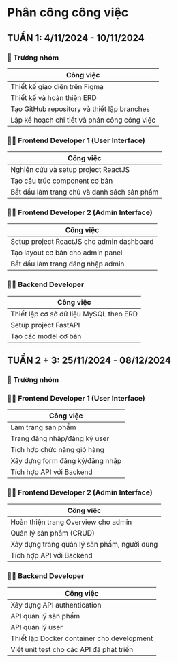 # Phân công công việc

## TUẦN 1: 4/11/2024 - 10/11/2024

### 👑 Trưởng nhóm
| Công việc |
|-----------|
| Thiết kế giao diện trên Figma |
| Thiết kế và hoàn thiện ERD |
| Tạo GitHub repository và thiết lập branches |
| Lập kế hoạch chi tiết và phân công công việc |

### 👨‍💻 Frontend Developer 1 (User Interface)
| Công việc |
|-----------|
| Nghiên cứu và setup project ReactJS |
| Tạo cấu trúc component cơ bản |
| Bắt đầu làm trang chủ và danh sách sản phẩm |

### 👨‍💻 Frontend Developer 2 (Admin Interface)
| Công việc |
|-----------|
| Setup project ReactJS cho admin dashboard |
| Tạo layout cơ bản cho admin panel |
| Bắt đầu làm trang đăng nhập admin |

### 👨‍💻 Backend Developer
| Công việc |
|-----------|
| Thiết lập cơ sở dữ liệu MySQL theo ERD |
| Setup project FastAPI |
| Tạo các model cơ bản |

## TUẦN 2 + 3: 25/11/2024 - 08/12/2024

### 👑 Trưởng nhóm

### 👨‍💻 Frontend Developer 1 (User Interface)
| Công việc |
|-----------|
| Làm trang sản phẩm |
| Trang đăng nhập/đăng ký user |
| Tích hợp chức năng giỏ hàng |
| Xây dựng form đăng ký/đăng nhập |
| Tích hợp API với Backend |

### 👨‍💻 Frontend Developer 2 (Admin Interface)
| Công việc |
|-----------|
| Hoàn thiện trang Overview cho admin |
| Quản lý sản phẩm (CRUD) |
| Xây dựng trang quản lý sản phẩm, người dùng |
| Tích hợp API với Backend |

### 👨‍💻 Backend Developer
| Công việc |
|-----------|
| Xây dựng API authentication |
| API quản lý sản phẩm |
| API quản lý user |
| Thiết lập Docker container cho development |
| Viết unit test cho các API đã phát triển |



